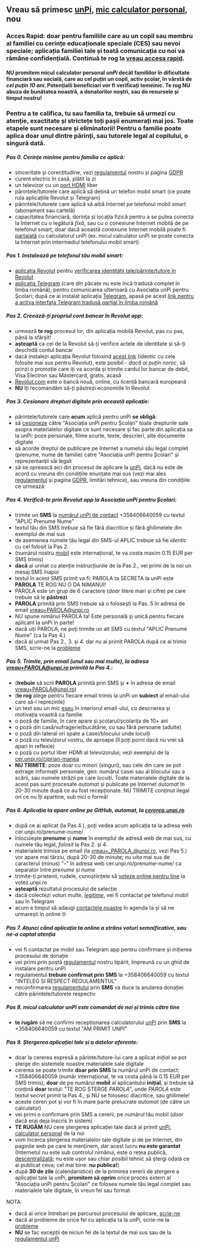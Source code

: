 ## Vreau să primesc [unPi](https://www.unpi.ro/), [mic calculator personal](http://pc.unpi.ro/), nou

### Acces Rapid: **doar** pentru familiile care au un copil sau membru al familiei cu cerințe educaționale speciale (CES) sau nevoi speciale; aplicația familiei tale și toată comunicația cu noi va rămâne confidențială. Continuă te rog la [vreau access rapid](https://start.unpi.ro/vreau/rapid/).

#### NU **promitem** micul calculator personal _unPi_ decât familiilor în dificultate financiară sau socială, care au cel puțin un copil, **activ școlar**, în vârstă de _cel puțin 10 ani_. Potențialii beneficiari vor fi verificați temeinic. Te rog NU abuza de bunătatea noastră, a donatorilor noștri, sau de resursele și timpul nostru!

### Pentru a te califica, tu sau familia ta, trebuie să urmezi cu atenție, exactitate și strictețe **toți** pașii enumerați mai jos. **Toate** etapele sunt necesare și eliminatorii! Pentru o familie poate aplica doar unul dintre părinți, sau tutorele legal al copilului, o singură dată.

##### Pas 0. Cerințe minime pentru familia ce aplică:
- sinceritate și corectitudine, vezi [regulamentul](http://regulament.unpi.ro) nostru și pagina [GDPR](http://gdpr.unpi.ro/)
- curent electric în casă, plătit la zi
- un televizor cu un [port HDMI](https://en.wikipedia.org/wiki/HDMI) liber
- părintele/tutorele care aplică să dețină un telefon mobil smart (ce poate rula aplicațiile Revolut și Telegram)
- părintele/tutorele care aplică să aibă Internet pe telefonul mobil smart (abonament sau cartelă)
- capacitatea financiară, dorința și locația fizică pentru a se putea conecta la Internet cu o legătură _fixă_, sau cu o conexiune Internet mobilă de pe telefonul smart, doar dacă această conexiune Internet mobilă poate fi [partajată](https://dexonline.ro/definitie/partaja) cu calculatorul unPi (ex. micul calculator unPi se poate conecta la Internet prin intermediul telefonului mobil smart)

##### Pas 1. Instalează pe telefonul tău mobil smart:
- [aplicația Revolut](https://revolut.com/referral/cipria2dd) pentru [verificarea identității tale/părinte/tutore în Revolut](https://revolut.com/referral/cipria2dd)
- [aplicația Telegram](https://telegram.org) (care din păcate nu este încă tradusă complet în limba română), pentru comunicarea ulterioară cu Asociația unPi pentru Școlari; după ce ai instalat aplicația [Telegram](https://telegram.org/apps), apasă pe acest [link pentru a activa interfața Telegram tradusă parțial în limba română](https://t.me/setlanguage/ro-beta)

##### Pas 2. Creează-ți propriul cont bancar în Revolut app:
- urmează **te rog** procesul lor, din aplicația mobilă Revolut, pas cu pas, până la sfârșit!
- **așteaptă** ca cei de la Revolut să-ți verifice actele de identitate și să-ți deschidă contul bancar
- dacă instalezi aplicația Revolut folosind [acest link](https://revolut.com/referral/cipria2dd) (identic cu cele folosite mai sus pentru Revolut), este posibil - _dacă ai puțin noroc_, să prinzi o promoție care iți va acorda și trimite cardul lor bancar de debit, Visa Electron sau Mastercard, gratis, acasă
- [Revolut.com](https://www.revolut.com/ro-RO/despre-revolut) este o bancă nouă, online, cu licență bancară europeană
- **NU** îți recomandăm să-ți păstrezi economiile în Revolut

##### Pas 3. Cesionare drepturi digitale prin această aplicație:
- părintele/tutorele care **acum** aplică pentru unPi **se obligă**:
- să [cesioneze](https://dexonline.ro/definitie/cesiona) către "Asociația unPi pentru Școlari" toate drepturile sale asupra materialelor digitale ce sunt necesare și fac parte din aplicația sa la unPi: poze personale, filme scurte, texte, descrieri, alte documente digitale
- să acorde dreptul de publicare pe Internet a numelui său legal complet (prenume, nume de familie) catre "Asociația unPi pentru Școlari" și reprezentanții săi legali
- să se oprească aici din procesul de aplicare la [unPi](https://www.unpi.ro/), dacă nu este de acord cu vreuna din condițiile enunțate mai sus (vezi mai ales [regulamentul](http://regulament.unpi.ro/) și pagina [GDPR](http://gdpr.unpi.ro/), limitări tehnice), sau vreuna din condițiile ce urmează:

##### Pas 4. Verifică-te prin Revolut app la Asociația unPi pentru Școlari:
- trimite un **SMS** la [numărul unPi de contact](tel:+358406640059) +358406640059 cu textul "APLIC Prenume Nume"
- textul tău din SMS _trebuie_ să fie fără diacritice și fără ghilimelele din exemplul de mai sus
- de asemenea numele tău legal din SMS-ul APLIC trebuie să fie _identic_ cu cel folosit la Pas 2.
- (numărul nostru [mobil](tel:+358406640059) este internațional, te va costa maxim 0.15 EUR per SMS trimis)
- **dacă** ai urmat cu atenție instrucțiunile de la Pas 2., vei primi de la noi un mesaj SMS înapoi
- textul în acest SMS primit va fi: PAROLA ta SECRETA la unPi este **PAROLA** TE ROG NU O DA NIMANUI!
- PAROLA este un grup de 6 caractere (_doar_ litere mari și cifre) pe care trebuie să le **păstrezi**
- **PAROLA** primită prin SMS trebuie să o folosești la Pas. 5 în adresa de email vreau+PAROLA@unpi.ro
- NU spune nimănui PAROLA ta! Este personală și unică pentru fiecare aplicant la unPi în parte!
- dacă uiți PAROLA, ne poți trimite un alt SMS cu textul "APLIC Prenume Nume" (ca la Pas 4.)
- dacă ai urmat Pas 2., 3. și 4. dar nu ai primit PAROLA după ce ai trimis SMS, scrie-ne la [probleme](mailto:probleme@unpi.ro)

##### Pas 5. Trimite, prin **email** (unul sau mai multe), la adresa vreau+PAROLA@unpi.ro primită la Pas 4.:
- (**trebuie** să scrii **PAROLA** primită prin SMS și **+** în adresa de email vreau+PAROLA@unpi.ro)
- (**te rog** alege pentru fiecare email trimis la unPi un **subiect** al email-ului care să-l reprezinte)
- un text sau un mic [eseu](https://dexonline.ro/definitie/eseu) în interiorul email-ului, cu descrierea și motivația voastră ca familie
- o poză de familie, în care apare și școlarul/școlarița de 10+ ani
- o poză din casă/sufragerie/bucătărie, cu sau fără persoane (adulte)
- o poză din lateral ori spate a casei/blocului unde locuiți
- o poză cu televizorul vostru, de aproape (îl poți porni dacă nu vrei să apari în reflexie)
- o poză cu portul liber HDMI al televizorului; vezi exemplul de la [cer.unpi.ro/ciprian-manea](http://cer.unpi.ro/ciprian-manea)
- **NU TRIMITE**: poze doar cu minori (singuri), sau cele din care se pot extrage informații personale, gen: numărul casei sau al blocului sau a scării, sau numele străzii pe care locuiți. Toate materialele digitale de la acest pas sunt procesate _automat_ și publicate pe Internet _automat_ în 20-30 minute după ce au fost recepționate. NU TRIMITE conținut ilegal ori ce nu îți apartine, sub nici o formă!

##### Pas 6. Aplicația ta apare online pe GitHub, automat, la [cererea.unpi.ro](https://cererea.unpi.ro/)
- după ce ai aplicat (la Pas 4.), poți vedea acum aplicația ta la adresa web cer.unpi.ro/prenume-nume/
- înlocuiește **prenume** și **nume** în exemplul de adresă web de mai sus, cu numele tău legal, _folosit_ la Pas 2. și 4.
- materialele trimise pe email (la vreau+_PAROLA_@unpi.ro, vezi Pas 5.) vor apare mai târziu, după 20-30 de minute; _nu uita_ mai sus de caracterul (minus) "**-**" în adresa web cer.unpi.ro/prenume-nume/ ca separator între _prenume_ și _nume_
- trimite-ți prietenii, rudele, cunoștiințele să [voteze online pentru tine](http://votez.unpi.ro) la votez.unpi.ro
- **așteaptă** rezultatul procesului de selecție
- dacă colectezi voturi multe, _[legitime](https://dexonline.ro/definitie/legitim)_, vei fi contactat pe telefonul mobil sau în Telegram
- acum e timpul să adaugi [contactele noastre](http://ong.unpi.ro/) în agenda ta și să ne urmarești în online 🤓

##### Pas 7. Atunci când aplicația ta online a strâns voturi semnificative, sau ne-a captat atenția
- vei fi contactat pe mobil sau Telegram app pentru confirmare și inițierea procesului de donație
- vei primi prin poștă [regulamentul](http://regulament.unpi.ro) nostru tipărit, împreună cu un ghid de instalare pentru unPi
- regulamentul **trebuie confirmat prin SMS** la +358406640059 cu textul "INTELEG SI RESPECT REGULAMENTUL"
- neconfirmarea [regulamentului](http://regulament.unpi.ro) prin **SMS** va duce la anularea donației către părintele/tutorele respectiv

##### Pas 8. micul calculator unPi este comandat de noi și trimis către tine
- **te rugăm** să ne confirmi recepționarea calculatorului [unPi](http://pc.unpi.ro/) prin **SMS** la +358406640059 cu textul "AM PRIMIT UNPI"

##### Pas 9. Ștergerea aplicației tale și a datelor aferente:
- doar la cererea expresă a părinte/tutore-lui care a aplicat _inițial_ se pot șterge din sistemele noastre materialele sale digitale
- cererea se poate trimite **doar prin SMS** la numărul unPi de contact: +358406640059 (număr internațional, te va costa până la 0.15 EUR per SMS trimis), **doar** de pe numărul **mobil** al aplicantului **inițial**, și trebuie să conțină **doar** textul: "TE ROG STERGE _PAROLA_", unde _PAROLA_ este textul _secret_ primit la Pas 4., și NU se folosesc diacritice, sau ghilimele!
- aceste cereri pot și vor fi în mare parte prelucrate _automat_ (de către un calculator)
- vei primi o confirmare prin SMS a cererii, pe numărul tău mobil (_doar_ dacă erai deja înscris în sistem)
- **TE RUGĂM** NU cere ștergerea aplicației tale dacă ai primit [unPi, calculator personal](http://pc.unpi.ro/) de la noi
- vom încerca ștergerea materialelor tale digitale și de pe Internet, din paginile web pe care le menținem, dar acest lucru **nu este garantat** (Internetul nu este sub controlul nimănui, este o rețea publică, [descentralizată](https://dexonline.ro/definitie/descentralizat); nu este ușor sau chiar posibil tehnic să ștergi odată ce ai publicat ceva; cel mai bine: **nu publica!**)
- după **30 de zile** (calendaristice) de la primirea cererii de ștergere a aplicației tale la unPi, **promitem să oprim** orice proces extern al "Asociația unPi pentru Școlari" ce folosea numele tău legal complet sau materialele tale digitale, în vreun fel sau format

NOTA:
- dacă ai orice întrebari pe parcursul procesului de aplicare, [scrie-ne](mailto:intrebari@unpi.ro)
- dacă ai probleme de orice fel cu aplicația ta la unPi, scrie-ne la [probleme](mailto:probleme@unpi.ro)
- **NU** se fac excepții de niciun fel de la textul de mai sus sau de la [regulamentul unPi](http://regulament.unpi.ro/)
